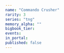 ```yaml
---
name: "Commando Crusher"
rarity: 3
series: "tng"
memory_alpha: ""
bigbook_tier:
events:
in_portal:
published: false
---
```

